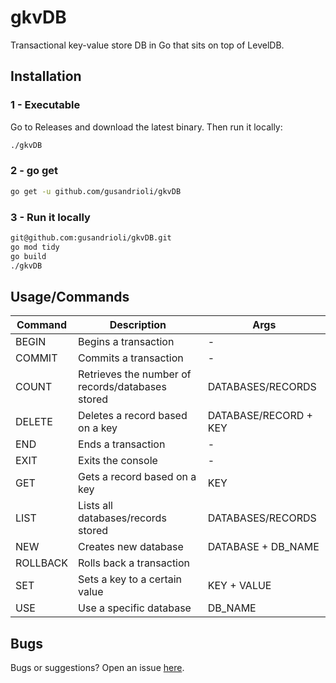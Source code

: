 # **gkvDB**
Transactional key-value store DB in Go that sits on top of LevelDB.

## Installation
### 1 - Executable
Go to Releases and download the latest binary. Then run it locally:
```sh
./gkvDB
```

### 2 - go get
```sh
go get -u github.com/gusandrioli/gkvDB
```
### 3 - Run it locally
```sh
git@github.com:gusandrioli/gkvDB.git
go mod tidy
go build
./gkvDB
```

## Usage/Commands
| Command  | Description                                      | Args                 |
|----------|--------------------------------------------------|----------------------|
| BEGIN    | Begins a transaction                             | -                    |
| COMMIT   | Commits a transaction                            | -                    |
| COUNT    | Retrieves the number of records/databases stored | DATABASES/RECORDS    |
| DELETE   | Deletes a record based on a key                  | DATABASE/RECORD + KEY|
| END      | Ends a transaction                               | -                    |
| EXIT     | Exits the console                                | -                    |
| GET      | Gets a record based on a key                     | KEY                  |
| LIST     | Lists all databases/records stored               | DATABASES/RECORDS    |
| NEW      | Creates new database                             | DATABASE + DB_NAME   |
| ROLLBACK | Rolls back a transaction                         |                      |
| SET      | Sets a key to a certain value                    | KEY + VALUE          |
| USE      | Use a specific database                          | DB_NAME              |


## Bugs
Bugs or suggestions? Open an issue [here](https://github.com/gusandrioli/gkvDB/issues/new).
